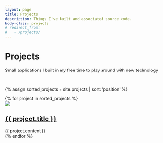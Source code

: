 ```yaml
---
layout: page
title: Projects
description: Things I've built and associated source code.
body-class: projects
# redirect_from:
#   - /projects/
---
```


# Projects

<div class="tout tout--secondary">
<p> Small applications I built in my free time to play around with new technology</p> 
<!-- or mini applications -->
</div> 

<br>

{% assign sorted_projects = site.projects | sort: 'position' %}

<!-- start block -->
<div id="projectbox"> 
{% for project in sorted_projects %}

<!-- start product -->       
<div class="project">
  <div class="project_img">
    <img src="{{site.url}}/img/projects/{{project.image}}" class="wh-auto">
  </div>
  <div class="project_content"> 
    <h2 id="{{ project.title | slugify }}" class="project_title"><a href="{{ project.view_url }}">{{ project.title }}</a></h2>
    <div class="clear"></div>
    <div class="project_overview">{{ project.content }} </div>
    <div class="clear"></div>
  </div>
</div>
{% endfor %}
</div>       
<!-- end of block -->